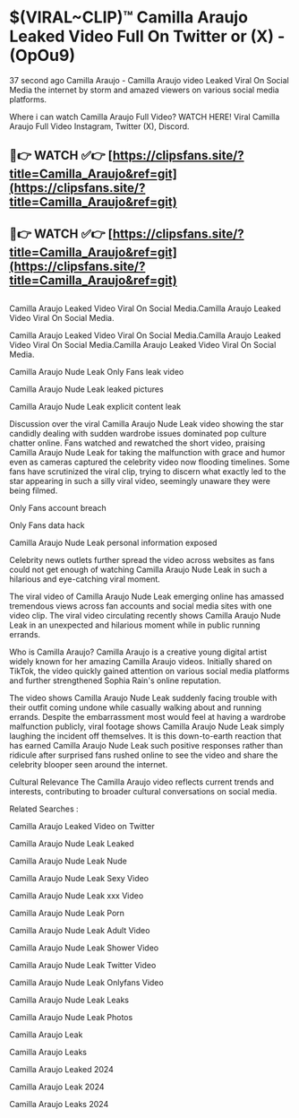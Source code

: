 # $(VIRAL~CLIP)™ Camilla Araujo Leaked Video Full On Twitter or (X) -(OpOu9)
37 second ago Camilla Araujo - Camilla Araujo video Leaked Viral On Social Media the internet by storm and amazed viewers on various social media platforms.

Where i can watch Camilla Araujo Full Video? WATCH HERE! Viral Camilla Araujo Full Video Instagram, Twitter (X), Discord.

## 🔴👉 WATCH ✅👉 [https://clipsfans.site/?title=Camilla_Araujo&ref=git](https://clipsfans.site/?title=Camilla_Araujo&ref=git)
## 🔴👉 WATCH ✅👉 [https://clipsfans.site/?title=Camilla_Araujo&ref=git](https://clipsfans.site/?title=Camilla_Araujo&ref=git)
##
Camilla Araujo Leaked Video Viral On Social Media.Camilla Araujo Leaked Video Viral On Social Media.

Camilla Araujo Leaked Video Viral On Social Media.Camilla Araujo Leaked Video Viral On Social Media.Camilla Araujo Leaked Video Viral On Social Media.

Camilla Araujo Nude Leak Only Fans leak video

Camilla Araujo Nude Leak leaked pictures

Camilla Araujo Nude Leak explicit content leak

Discussion over the viral Camilla Araujo Nude Leak video showing the star candidly dealing with sudden wardrobe issues dominated pop culture chatter online. Fans watched and rewatched the short video, praising Camilla Araujo Nude Leak for taking the malfunction with grace and humor even as cameras captured the celebrity video now flooding timelines. Some fans have scrutinized the viral clip, trying to discern what exactly led to the star appearing in such a silly viral video, seemingly unaware they were being filmed.


Only Fans account breach

Only Fans data hack

Camilla Araujo Nude Leak personal information exposed

Celebrity news outlets further spread the video across websites as fans could not get enough of watching Camilla Araujo Nude Leak in such a hilarious and eye-catching viral moment.


The viral video of Camilla Araujo Nude Leak emerging online has amassed tremendous views across fan accounts and social media sites with one video clip. The viral video circulating recently shows Camilla Araujo Nude Leak in an unexpected and hilarious moment while in public running errands.


Who is Camilla Araujo? Camilla Araujo is a creative young digital artist widely known for her amazing Camilla Araujo videos. Initially shared on TikTok, the video quickly gained attention on various social media platforms and further strengthened Sophia Rain's online reputation.

The video shows Camilla Araujo Nude Leak suddenly facing trouble with their outfit coming undone while casually walking about and running errands. Despite the embarrassment most would feel at having a wardrobe malfunction publicly, viral footage shows Camilla Araujo Nude Leak simply laughing the incident off themselves. It is this down-to-earth reaction that has earned Camilla Araujo Nude Leak such positive responses rather than ridicule after surprised fans rushed online to see the video and share the celebrity blooper seen around the internet.

Cultural Relevance The Camilla Araujo video reflects current trends and interests, contributing to broader cultural conversations on social media.

Related Searches :

Camilla Araujo Leaked Video on Twitter

Camilla Araujo Nude Leak Leaked

Camilla Araujo Nude Leak Nude

Camilla Araujo Nude Leak Sexy Video

Camilla Araujo Nude Leak xxx Video

Camilla Araujo Nude Leak Porn

Camilla Araujo Nude Leak Adult Video

Camilla Araujo Nude Leak Shower Video

Camilla Araujo Nude Leak Twitter Video

Camilla Araujo Nude Leak Onlyfans Video

Camilla Araujo Nude Leak Leaks

Camilla Araujo Nude Leak Photos

Camilla Araujo Leak

Camilla Araujo Leaks

Camilla Araujo Leaked 2024

Camilla Araujo Leak 2024

Camilla Araujo Leaks 2024
